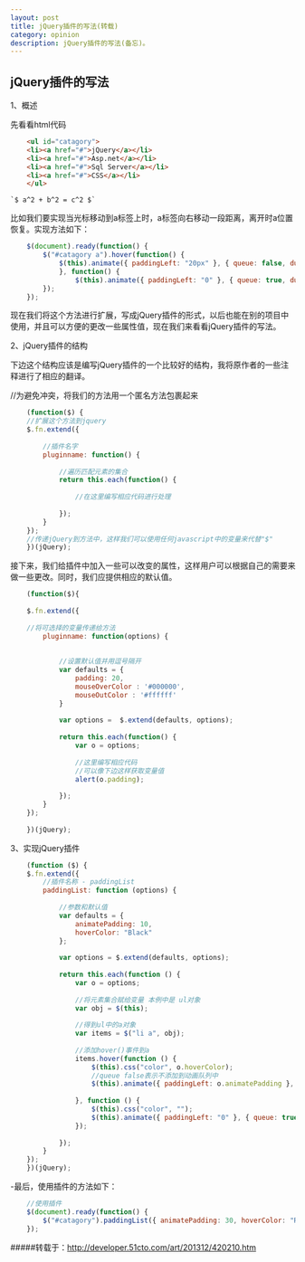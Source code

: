 ```yaml
---
layout: post
title: jQuery插件的写法(转载)
category: opinion
description: jQuery插件的写法(备忘)。
---
```


##									jQuery插件的写法
1、概述

先看看html代码

```html
	<ul id="catagory">
    <li><a href="#">jQuery</a></li> 
    <li><a href="#">Asp.net</a></li> 
    <li><a href="#">Sql Server</a></li> 
    <li><a href="#">CSS</a></li> 
	</ul> 
```	
	`$ a^2 + b^2 = c^2 $`

	
比如我们要实现当光标移动到a标签上时，a标签向右移动一段距离，离开时a位置恢复。实现方法如下：

```javascript
	$(document).ready(function() { 
    	$("#catagory a").hover(function() { 
        	$(this).animate({ paddingLeft: "20px" }, { queue: false, duration: 500 }); 
    		}, function() { 
        		$(this).animate({ paddingLeft: "0" }, { queue: true, duration: 500 }); 
    	}); 
	}); 
```	
现在我们将这个方法进行扩展，写成jQuery插件的形式，以后也能在别的项目中使用，并且可以方便的更改一些属性值，现在我们来看看jQuery插件的写法。

2、jQuery插件的结构

下边这个结构应该是编写jQuery插件的一个比较好的结构，我将原作者的一些注释进行了相应的翻译。

//为避免冲突，将我们的方法用一个匿名方法包裹起来 
```javascript
	(function($) { 
    //扩展这个方法到jquery 
    $.fn.extend({ 
 
        //插件名字 
        pluginname: function() { 
 
            //遍历匹配元素的集合 
            return this.each(function() { 
 
                //在这里编写相应代码进行处理  
 
            }); 
        } 
    }); 
 	//传递jQuery到方法中，这样我们可以使用任何javascript中的变量来代替"$"       
	})(jQuery);  
```	

接下来，我们给插件中加入一些可以改变的属性，这样用户可以根据自己的需要来做一些更改。同时，我们应提供相应的默认值。
```javascript
	(function($){   
   
    $.fn.extend({    
           
    //将可选择的变量传递给方法 
        pluginname: function(options) {   
   
   
            //设置默认值并用逗号隔开 
            var defaults = {   
                padding: 20,   
                mouseOverColor : '#000000',   
                mouseOutColor : '#ffffff'   
            }   
                   
            var options =  $.extend(defaults, options);   
   
            return this.each(function() {   
                var o = options;   
                   
                //这里编写相应代码  
                //可以像下边这样获取变量值  
                alert(o.padding);   
               
            });   
        }   
    });   
       
	})(jQuery);   
```	


3、实现jQuery插件

```javascript
	(function ($) { 
    $.fn.extend({ 
        //插件名称 - paddingList 
        paddingList: function (options) { 
 
            //参数和默认值 
            var defaults = { 
                animatePadding: 10, 
                hoverColor: "Black" 
            }; 
 
            var options = $.extend(defaults, options); 
 
            return this.each(function () { 
                var o = options; 
 
                //将元素集合赋给变量 本例中是 ul对象  
                var obj = $(this); 
 
                //得到ul中的a对象 
                var items = $("li a", obj); 
 
                //添加hover()事件到a 
                items.hover(function () { 
                    $(this).css("color", o.hoverColor); 
                    //queue false表示不添加到动画队列中 
                    $(this).animate({ paddingLeft: o.animatePadding }, { queue: false, duration: 300 }); 
 
                }, function () { 
                    $(this).css("color", ""); 
                    $(this).animate({ paddingLeft: "0" }, { queue: true, duration: 300 }); 
                }); 
 
            }); 
        } 
    }); 
	})(jQuery); 
```

-最后，使用插件的方法如下：

```javascript
	//使用插件 
	$(document).ready(function() { 
    	$("#catagory").paddingList({ animatePadding: 30, hoverColor: "Red" }); 
	}); 
```

#####转载于：<http://developer.51cto.com/art/201312/420210.htm>




